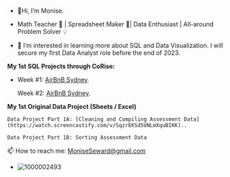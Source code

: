 - 👋Hi, I’m Monise.
  
- Math Teacher :abacus: | Spreadsheet Maker :ledger:| Data Enthusiast | All-around Problem Solver :bulb: 

- 👀 I’m interested in learning more about SQL and Data Visualization. I will secure my first Data Analyst role before the end of 2023.

**My 1st SQL Projects through CoRise:**
-   Week #1: [AirBnB Sydney](https://colab.research.google.com/drive/1nDRQD7wCx_btq-2pssUAzCLPAlYRgiBN?usp=sharing).
    
    Week #2: [AirBnB Sydney](https://colab.research.google.com/drive/1Ym0yOakmL1qif5aHdrOEgicI3KKGKn6N?usp=sharing).

**My 1st Original Data Project (Sheets / Excel)**
    
    Data Project Part 1A: [Cleaning and Compiling Assessment Data](https://watch.screencastify.com/v/SqzrEKSd5UNLmXquBIKK)..
    
    Data Project Part 1B: Sorting Assessment Data

 📫 How to reach me: MoniseSeward@gmail.com

- ![1000002493](https://github.com/MLSeward/MLSeward/assets/13891020/5b640565-447c-4210-9344-831f374c9eed)
  
<!---
MLSeward/MLSeward is a ✨ special ✨ repository because its `README.md` (this file) appears on your GitHub profile.
You can click the Preview link to take a look at your changes.
--->
